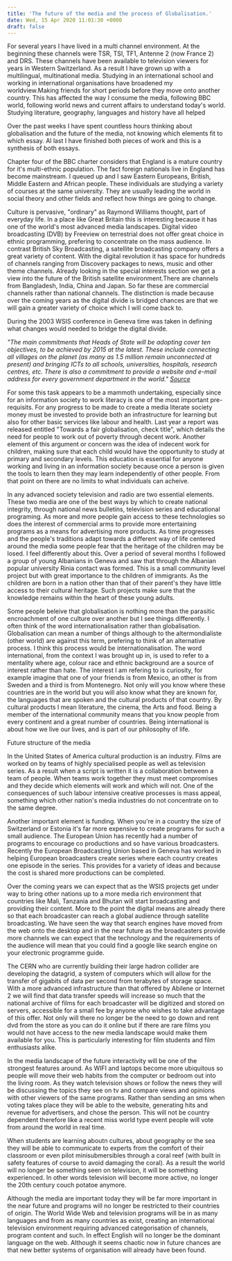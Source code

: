 ```yaml
---
title: 'The future of the media and the process of Globalisation.'
date: Wed, 15 Apr 2020 11:01:30 +0000
draft: false
---
```


For several years I have lived in a multi channel environment. At the beginning these channels were TSR, TSI, TF1, Antenne 2 (now France 2) and DRS. These channels have been available to television viewers for years in Western Switzerland. As a result I have grown up with a multilingual, multinational media. Studying in an international school and working in international organisations have broadened my worldview.Making friends for short periods before they move onto another country. This has affected the way I consume the media, following BBC world, following world news and current affairs to understand today's world. Studying literature, geography, languages and history have all helped

Over the past weeks I have spent countless hours thinking about globalisation and the future of the media, not knowing which elements fit to which essay. Al last I have finished both pieces of work and this is a synthesis of both essays.

Chapter four of the BBC charter considers that England is a mature country for it's multi-ethnic population. The fact foreign nationals live in England has become mainstream. I queued up and I saw Eastern Europeans, British, Middle Eastern and African people. These individuals are studying a variety of courses at the same university. They are usually leading the world in social theory and other fields and reflect how things are going to change.

Culture is pervasive, "ordinary" as Raymond Williams thought, part of everyday life. In a place like Great Britain this is interesting because it has one of the world's most advanced media landscapes. Digital video broadcasting (DVB) by Freeview on terrestrial does not offer great choice in ethnic programming, prefering to concentrate on the mass audience. In contrast British Sky Broadcasting, a satellite broadcasting company offers a great variety of content. With the digital revolution it has space for hundreds of channels ranging from Discovery packages to news, music and other theme channels. Already looking in the special interests section we get a view into the future of the British satellite environment.There are channels from Bangladesh, India, China and Japan. So far these are commercial channels rather than national channels. The distinction is made because over the coming years as the digital divide is bridged chances are that we will gain a greater variety of choice which I will come back to.

During the 2003 WSIS conference in Geneva time was taken in defining what changes would needed to bridge the digital divide.

_"The main commitments that Heads of State will be adopting cover ten objectives, to be achieved by 2015 at the latest. These include connecting all villages on the planet (as many as 1.5 million remain unconnected at present) and bringing ICTs to all schools, universities, hospitals, research centres, etc. There is also a commitment to provide a website and e-mail address for every government department in the world." [Source](http://www.itu.int/wsis/geneva/newsroom/highlights/10.html)_

For some this task appears to be a mammoth undertaking, especially since for an information society to work literacy is one of the most important pre-requisits. For any progress to be made to create a media literate society money must be invested to provide both an infrastructure for learning but also for other basic services like labour and health. Last year a report was released entitled "Towards a fair globalisation, check title", which details the need for people to work out of poverty through decent work. Another element of this argument or concern was the idea of indecent work for children, making sure that each child would have the opportunity to study at primary and secondary levels. This education is essential for anyone working and living in an information society because once a person is given the tools to learn then they may learn independently of other people. From that point on there are no limits to what individuals can acheive.

In any advanced society television and radio are two essential elements. These two media are one of the best ways by which to create national integrity, through national news bulletins, television series and educational programing. As more and more people gain access to these technologies so does the interest of commercial arms to provide more entertaining programs as a means for advertising more products. As time progresses and the people's traditions adapt towards a different way of life centered around the media some people fear that the heritage of the children may be losed. I feel differently about this. Over a period of several months I followed a group of young Albanians in Geneva and saw that through the Albanian popular university Rinia contact was formed. This is a small community level project but with great importance to the children of immigrants. As the children are born in a nation other than that of their parent's they have little access to their cultural heritage. Such projects make sure that the knowledge remains within the heart of these young adults.

Some people beleive that globalisation is nothing more than the parasitic encroachment of one culture over another but I see things differently. I often think of the word internationalisation rather than globalisation. Globalisation can mean a number of things although to the altermondialiste (other world) are against this term, prefering to think of an alternative process. I think this process would be internationalisation. The word international, from the context I was brought up in, is used to refer to a mentality where age, colour race and ethnic background are a source of interest rather than hate. The interest I am refering to is curiosity, for example imagine that one of your friends is from Mexico, an other is from Sweden and a third is from Montenegro. Not only will you know where these countries are in the world but you will also know what they are known for, the languages that are spoken and the cultural products of that country. By cultural products I mean literature, the cinema, the Arts and food. Being a member of the international community means that you know people from every continent and a great number of countries. Being international is about how we live our lives, and is part of our philosophy of life.

Future structure of the media

In the United States of America cultural production is an industry. Films are worked on by teams of highly specialised people as well as television series. As a result when a script is written it is a collaboration between a team of people. When teams work together they must meet compromises and they decide which elements will work and which will not. One of the consequences of such labour intensive creative processes is mass appeal, something which other nation's media industries do not concentrate on to the same degree.

Another important element is funding. When you're in a country the size of Switzerland or Estonia it's far more expensive to create programs for such a small audience. The European Union has recently had a number of programs to encourage co productions and so have various broadcasters. Recently the European Broadcasting Union based in Geneva has worked in helping European broadcasters create series where each country creates one episode in the series. This provides for a variety of ideas and because the cost is shared more productions can be completed.

Over the coming years we can expect that as the WSIS projects get under way to bring other nations up to a more media rich environment that countries like Mali, Tanzania and Bhutan will start broadcasting and providing their content. More to the point the digital means are already there so that each broadcaster can reach a global audience through satellite broadcasting. We have seen the way that search engines have moved from the web onto the desktop and in the near future as the broadcasters provide more channels we can expect that the technology and the requirements of the audience will mean that you could find a google like search engine on your electronic programme guide.

The CERN who are currently building their large hadron collider are developing the datagrid, a system of computers which will allow for the transfer of gigabits of data per second from terabytes of storage space. With a more advanced infrastructure than that offered by Abilene or Internet 2 we will find that data transfer speeds will increase so much that the national archive of films for each broadcaster will be digitized and stored on servers, accessible for a small fee by anyone who wishes to take advantage of this offer. Not only will there no longer be the need to go down and rent dvd from the store as you can do it online but if there are rare films you would not have access to the new media landscape would make them available for you. This is particularly interesting for film students and film enthusiasts alike.

In the media landscape of the future interactivity will be one of the strongest features around. As WIFI and laptops become more ubiquitous so people will move their web habits from the computer or bedroom out into the living room. As they watch television shows or follow the news they will be discussing the topics they see on tv and compare views and opinions with other viewers of the same programs. Rather than sending an sms when voting takes place they will be able to the website, generating hits and revenue for advertisers, and chose the person. This will not be country dependent therefore like a recent miss world type event people will vote from around the world in real time.

When students are learning aboutn cultures, about geography or the sea they will be able to communicate to experts from the comfort of their classroom or even pilot minisubmersibles through a coral reef (with built in safety features of course to avoid damaging the coral). As a result the world will no longer be something seen on television, it will be something experienced. In other words television will become more active, no longer the 20th century couch potatoe anymore.

Although the media are important today they will be far more important in the near future and programs will no longer be restricted to their countries of origin. The World Wide Web and television programs will be in as many languages and from as many countries as exist, creating an international television environment requiring advanced categorisation of channels, program content and such. In effect English will no longer be the dominant language on the web. Although it seems chaotic now in future chances are that new better systems of organisation will already have been found.